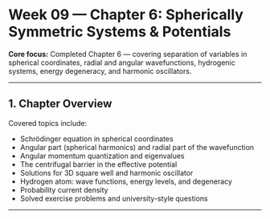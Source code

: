 # Week 09 — Chapter 6: Spherically Symmetric Systems & Potentials
 
**Core focus:** Completed Chapter 6 — covering separation of variables in spherical coordinates, radial and angular wavefunctions, hydrogenic systems, energy degeneracy, and harmonic oscillators.

---

## 1. Chapter Overview

Covered topics include:

- Schrödinger equation in spherical coordinates  
- Angular part (spherical harmonics) and radial part of the wavefunction  
- Angular momentum quantization and eigenvalues  
- The centrifugal barrier in the effective potential  
- Solutions for 3D square well and harmonic oscillator  
- Hydrogen atom: wave functions, energy levels, and degeneracy  
- Probability current density  
- Solved exercise problems and university-style questions
----